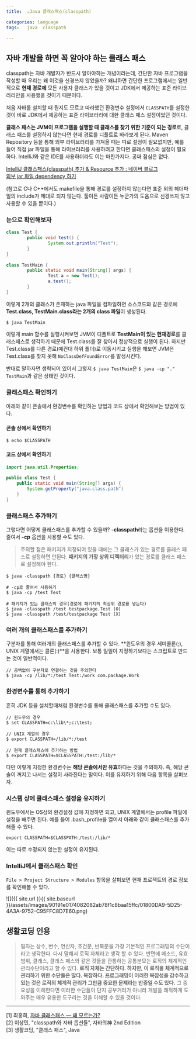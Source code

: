 ```yaml
---
title:  ☕️Java 클래스패스(classpath)

categories: language
tags:   java  classpath
 
---
```


  
  
## 자바 개발을 하면 꼭 알아야 하는 클래스 패스  
classpath는 자바 개발자가 반드시 알아야하는 개념이라는데, 간단한 자바 프로그램을 작성할 때 우리는 왜 이것을 신경쓰지 않았을까? 왜냐하면 간단한 프로그램에서는 일반적으로 **현재 경로에** 모든 사용자 클래스가 있을 것이고 JDK에서 제공하는 표준 라이브러리만을 사용했을 것이기 때문이다.  
  
처음 자바를 설치할 때 뭔지도 모르고 따라했던 환경변수 설정에서 `CLASSPATH`를 설정한 것이 바로 JDK에서 제공하는 표준 라이브러리에 대한 클래스 패스 설정이었던 것이다.  
  
  
**클래스 패스는 JVM이 프로그램을 실행할 때 클래스를 찾기 위한 기준이 되는 경로**로, 클래스 패스를 설정하지 않는다면 현재 경로를 디폴트로 바라보게 된다. Maven Repository 등을 통해 외부 라이브러리를 가져올 때는 따로 설정이 필요없지만, 예를 들어 직접 jar 파일을 통해 라이브러리를 사용하려고 한다면 클래스패스의 설정이 필요하다. IntelliJ와 같은 IDE를 사용하더라도 이는 마찬가지다. 공짜 점심은 없다.  
  
[IntelliJ 클래스패스(classpath) 추가 & Resource 추가 : 네이버 블로그](https://m.blog.naver.com/haskim0716n/221812414926)  
[외부 jar 파일 dependency 하기](https://blog.thereis.xyz/50)  
  
(참고로 C나 C++에서도 makefile을 통해 경로를 설정하지 않는다면 표준 외의 헤더파일의 include가 제대로 되지 않는다. 툴이든 사람이든 누군가의 도움으로 신경쓰지 않고 사용할 수 있을 뿐이다.)  
  
  
### 눈으로 확인해보자  
```java  
class Test {  
        public void test() {  
                System.out.println("Test");  
        }  
}  
  
class TestMain {  
        public static void main(String[] args) {  
                Test a = new Test();  
                a.test();  
        }  
}  
```  
  
이렇게 2개의 클래스가 존재하는 java 파일을 컴파일하면 소스코드와 같은 경로에 **Test.class, TestMain.class라는 2개의 class 파일**이 생성된다.  
  
`$ java TestMain`  
  
이렇게 main 함수를 실행시켜보면 JVM이 디폴트로 **TestMain이 있는 현재경로**를 클래스패스로 생각하기 때문에 Test.class를 잘 찾아서 정상적으로 실행이 된다. 하지만 Test.class를 다른 경로(예컨대 하위 폴더)로 이동시키고 실행을 해보면 JVM은 Test.class를 찾지 못해 `NoClassDefFoundError`를 발생시킨다.  
  
반대로 말하자면 생략되어 있어서 그렇지 `$ java TestMain`은 `$ java -cp "." TestMain`과 같은 상태인 것이다.  
  
  
### 클래스패스 확인하기  
아래와 같이 콘솔에서 환경변수를 확인하는 방법과 코드 상에서 확인해보는 방법이 있다.  
  
#### 콘솔 상에서 확인하기  
```shell  
$ echo $CLASSPATH  
```  
  
#### 코드 상에서 확인하기  
```java  
import java.util.Properties;  
  
public class Test {  
	public static void main(String[] args) {  
		System.getProperty("java.class.path")  
	}  
}  
```  
  
  
### 클래스패스 추가하기  
그렇다면 어떻게 클래스패스를 추가할 수 있을까? **-classpath**라는 옵션을 이용한다. 줄여서 **-cp** 옵션을 사용할 수도 있다.  
  
> 주의할 점은 패키지가 지정되어 있을 때에는 그 클래스가 있는 경로를 클래스 패스로 설정하면 안된다. **패키지의 가장 상위 디렉터리**가 있는 경로를 클래스 패스로 설정해야 한다.    
  
```shell  
$ java -classpath {경로} {클래스명}  
  
# -cp로 줄여서 사용하기  
$ java -cp /test Test  
  
# 패키지가 있는 클래스의 경우(경로에 패키지의 최상위 경로를 넣는다)  
$ java -classpath /test testpackage.Test (O)  
$ java -classpath /test/testpackage Test (X)   
```  
  
  
### 여러 개의 클래스패스를 추가하기  
구분자를 통해 여러개의 클래스패스를 추가할 수 있다. **윈도우의 경우 세미콜론(;), UNIX 계열에서는 콜론(:)**을 사용한다. 보통 일일이 지정하기보다는 스크립트로 만드는 것이 일반적이다.  
  
```shell  
// 공백없이 구분자로 연결하는 것을 주의한다  
$ java -cp /lib/*:/test Test:/work com.package.Work  
```  
  
  
### 환경변수를 통해 추가하기  
흔히 JDK 등을 설치할때처럼 환경변수를 통해 클래스패스를 추가할 수도 있다.  
  
```shell  
// 윈도우의 경우  
$ set CLASSPATH=c:\lib\*;c:\test;  
  
// UNIX 계열의 경우  
$ export CLASSPATH=/lib/*:/test  
  
// 현재 클래스패스에 추가하는 방법  
$ export CLASSPATH=$CLASSPATH:/test:/lib/*  
```  
  
다만 이렇게 지정한 환경변수는 **해당 콘솔에서만 유효**하다는 것을 주의하자. 즉, 해당 콘솔이 꺼지고 나서는 설정이 사라진다는 말이다. 이를 유지하기 위해 다음 항목을 살펴보자.  
  
  
### 시스템 상에 클래스패스 설정을 유지하기  
윈도우에서는 OS상의 환경설정 값에 지정하면 되고,  UNIX 계열에서는 profile 파일에 설정을 해주면 된다. 예를 들어 .bash_profile을 열어서 아래와 같이 클래스패스를 추가해줄 수 있다.  
  
```  
export CLASSPATH=$CLASSPATH:/test:/lib/*  
```  
  
이는 따로 수정되지 않는한 설정이 유지된다.  
  
### IntelliJ에서 클래스패스 확인  
`File > Project Structure > Modules` 항목을 살펴보면 현재 프로젝트의 경로 정보를 확인해볼 수 있다.  
  
![]({{ site.url }}{{ site.baseurl }}/assets/images/90191e0174082082ab78f1c8baa15ffc/01800DA9-5D25-4A3A-9752-C95FFC8D7E60.png)  
  
  
## 생활코딩 인용  
> 필자는 상수, 변수, 연산자, 조건문, 반복문을 가장 기본적인 프로그래밍의 수단이라고 생각한다. 다시 말해서 로직 자체라고 생각 할 수 있다. 반면에 메소드, 유효범위, 클래스, 클래스 패스와 같은 것들을 관통하는 공통분모는 로직의 체계적인 관리수단이라고 할 수 있다. **로직 자체는 간단하다. 하지만, 이 로직을 체계적으로 관리하기 위한 수단들은 많다. 복잡하다. 프로그래밍이 이러한 복잡성을 감수하고 있는 것은 로직의 체계적 관리가 그만큼 중요한 문제라는 반증일 수도 있다.** 그 중요성을 이해한다면 이러한 수단들이 단지 공부거리가 아니라 개발을 쾌적하게 도와주는 매우 유용한 도구라는 것을 이해할 수 있을 것이다.    
  
- - - -  
  
[1] 최홍희, [자바 클래스패스 — 왜 모르는가?](https://vvshinevv.tistory.com/70)  
[2] 이상민, "classpath와 자바 옵션들", 자바의神 2nd Edition  
[3] 생활코딩, "클래스 패스", Java   
